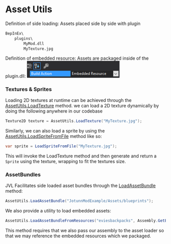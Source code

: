# Asset Utils
Definition of side loading: Assets placed side by side with plugin

```
BepInEx\
    plugins\
        MyMod.dll
        MyTexture.jpg
```

Definition of embedded resource: Assets are packaged inside of the plugin.dll:
![](../../images/data/Assets.EmbeddedResource.png)

### Textures & Sprites

Loading 2D textures at runtime can be achieved through the [AssetUtils.LoadTexture](xref:JotunnLib.Utils.AssetUtils.LoadTexture(System.String,System.Boolean)) method.
we can load a 2D texture dynamically by doing the following anywhere in our codebase

```cs
Texture2D texture = AssetUtils.LoadTexture("MyTexture.jpg");
```

Similarly, we can also load a sprite by using the [AssetUtils.LoadSpriteFromFile](xref:JotunnLib.Utils.AssetUtils.LoadSpriteFromFile(System.String)) method like so:

```cs
var sprite = LoadSpriteFromFile("MyTexture.jpg");
```
This will invoke the LoadTexture method and then generate and return a `Sprite` using the texture, wrapping to fit the textures size.

### AssetBundles
JVL Facilitates side loaded asset bundles through the [LoadAssetBundle](xref:JotunnLib.Utils.AssetUtils.LoadAssetBundle(System.String)) method:
```cs
AssetUtils.LoadAssetBundle("JotunnModExample/Assets/blueprints");
```

We also provide a utility to load embedded assets:
```cs
AssetUtils.LoadAssetBundleFromResources("eviesbackpacks", Assembly.GetExecutingAssembly());
```
This method requires that we also pass our assembly to the asset loader so that we may reference the embedded resources which we packaged.
